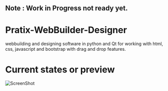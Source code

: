 ## Note : Work in Progress not ready yet.

# Pratix-WebBuilder-Designer
webbuilding and designing software in python and Qt for working with html, css, javascript and bootstrap with drag and drop features.

# Current states or preview

![ScreenShot](https://user-images.githubusercontent.com/8291026/121323319-59aaa900-c92d-11eb-8f80-7feebeca924a.png)

